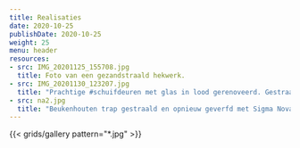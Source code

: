 ```yaml
---
title: Realisaties
date: 2020-10-25
publishDate: 2020-10-25
weight: 25
menu: header
resources:
- src: IMG_20201125_155708.jpg
  title: Foto van een gezandstraald hekwerk.
- src: IMG_20201130_123207.jpg
  title: "Prachtige #schuifdeuren met glas in lood gerenoveerd. Gestraald in ons bedrijf, slecht hout vervangen, opnieuw geverfd en teruggemonteerd."
- src: na2.jpg
  title: "Beukenhouten trap gestraald en opnieuw geverfd met Sigma Nova #traprenovatie"
---
```


{{< grids/gallery pattern="*.jpg" >}}
